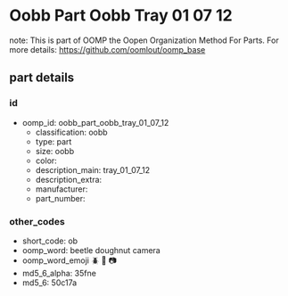 # Oobb Part Oobb Tray 01 07 12  

note: This is part of OOMP the Oopen Organization Method For Parts. For more details: https://github.com/oomlout/oomp_base

##  part details





### id
* oomp_id: oobb_part_oobb_tray_01_07_12
  * classification: oobb
  * type: part
  * size: oobb
  * color: 
  * description_main: tray_01_07_12
  * description_extra: 
  * manufacturer: 
  * part_number: 

### other_codes
* short_code: ob
* oomp_word: beetle doughnut camera
* oomp_word_emoji :beetle: :doughnut: :camera:
* md5_6_alpha: 35fne
* md5_6: 50c17a